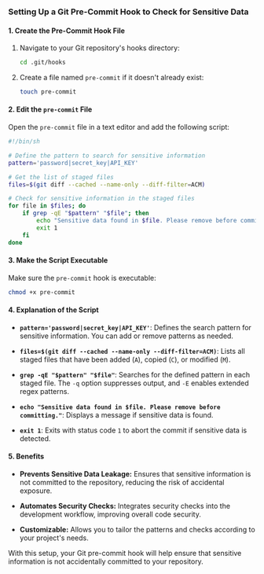 ### **Setting Up a Git Pre-Commit Hook to Check for Sensitive Data**

#### **1. Create the Pre-Commit Hook File**

1. Navigate to your Git repository's hooks directory:

   ```bash
   cd .git/hooks
   ```

2. Create a file named `pre-commit` if it doesn't already exist:

   ```bash
   touch pre-commit
   ```

#### **2. Edit the `pre-commit` File**

Open the `pre-commit` file in a text editor and add the following script:


```bash
#!/bin/sh

# Define the pattern to search for sensitive information
pattern='password|secret_key|API_KEY'

# Get the list of staged files
files=$(git diff --cached --name-only --diff-filter=ACM)

# Check for sensitive information in the staged files
for file in $files; do
    if grep -qE "$pattern" "$file"; then
        echo "Sensitive data found in $file. Please remove before committing."
        exit 1
    fi
done
```

#### **3. Make the Script Executable**

Make sure the `pre-commit` hook is executable:

```bash
chmod +x pre-commit
```

#### **4. Explanation of the Script**

- **`pattern='password|secret_key|API_KEY'`**: Defines the search pattern for sensitive information. You can add or remove patterns as needed.

- **`files=$(git diff --cached --name-only --diff-filter=ACM)`**: Lists all staged files that have been added (`A`), copied (`C`), or modified (`M`).

- **`grep -qE "$pattern" "$file"`**: Searches for the defined pattern in each staged file. The `-q` option suppresses output, and `-E` enables extended regex patterns.

- **`echo "Sensitive data found in $file. Please remove before committing."`**: Displays a message if sensitive data is found.

- **`exit 1`**: Exits with status code `1` to abort the commit if sensitive data is detected.


#### **5. Benefits**

- **Prevents Sensitive Data Leakage:** Ensures that sensitive information is not committed to the repository, reducing the risk of accidental exposure.

- **Automates Security Checks:** Integrates security checks into the development workflow, improving overall code security.

- **Customizable:** Allows you to tailor the patterns and checks according to your project's needs.

With this setup, your Git pre-commit hook will help ensure that sensitive information is not accidentally committed to your repository.